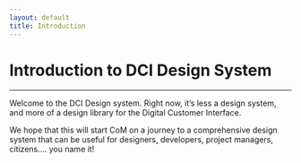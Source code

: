 ```yaml
---
layout: default
title: Introduction
---
```


# Introduction to DCI Design System
***

Welcome to the DCI Design system. Right now, it’s less a design system, and more of a design library for the Digital Customer Interface. 

We hope that this will start CoM on a journey to a comprehensive design system that can be useful for designers, developers, project managers, citizens…. you name it!
